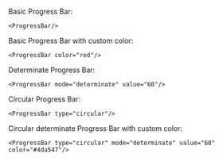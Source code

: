 Basic Progress Bar:

	<ProgressBar/>

Basic Progress Bar with custom color:

    <ProgressBar color="red"/>

Determinate Progress Bar:

    <ProgressBar mode="determinate" value="60"/>

Circular Progress Bar:

    <ProgressBar type="circular"/>

Circular determinate Progress Bar with custom color:

    <ProgressBar type="circular" mode="determinate" value="60" color="#4da547"/>